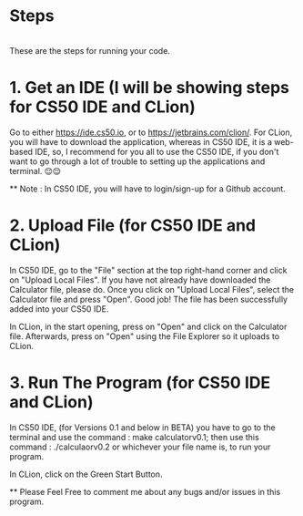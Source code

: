 # Steps 
\
These are the steps for running your code.

# 1. Get an IDE (I will be showing steps for CS50 IDE and CLion)

Go to either https://ide.cs50.io, or to https://jetbrains.com/clion/. For CLion, you will have to download the application, whereas in CS50 IDE, it is a web-based IDE, so, I recommend for you all to use the CS50 IDE, if you don't want to go through a lot of trouble to setting up the applications and terminal. 😌😌

** Note : In CS50 IDE, you will have to login/sign-up for a Github account. 

# 2. Upload File (for CS50 IDE and CLion)

In CS50 IDE, go to the "File" section at the top right-hand corner and click on "Upload Local Files". If you have not already have downloaded the Calculator file, please do. Once you click on "Upload Local Files", select the Calculator file and press "Open". Good job! The file has been successfully added into your CS50 IDE.

In CLion, in the start opening, press on "Open" and click on the Calculator file. Afterwards, press on "Open" using the File Explorer so it uploads to CLion.

# 3. Run The Program (for CS50 IDE and CLion)

In CS50 IDE, (for Versions 0.1 and below in BETA) you have to go to the terminal and use the command : make calculatorv0.1; then use this command : ./calculaorv0.2 or whichever your file name is, to run your program. 

In CLion, click on the Green Start Button. 

** Please Feel Free to comment me about any bugs and/or issues in this program.






